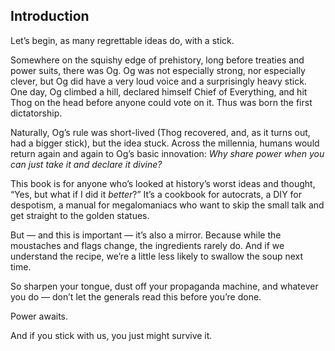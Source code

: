 ## **Introduction**

Let’s begin, as many regrettable ideas do, with a stick.

Somewhere on the squishy edge of prehistory, long before treaties and power suits, there was Og. Og was not especially strong, nor especially clever, but Og did have a very loud voice and a surprisingly heavy stick. One day, Og climbed a hill, declared himself Chief of Everything, and hit Thog on the head before anyone could vote on it. Thus was born the first dictatorship.

Naturally, Og’s rule was short-lived (Thog recovered, and, as it turns out, had a bigger stick), but the idea stuck. Across the millennia, humans would return again and again to Og’s basic innovation: *Why share power when you can just take it and declare it divine?*

This book is for anyone who’s looked at history’s worst ideas and thought, “Yes, but what if I did it *better*?” It’s a cookbook for autocrats, a DIY for despotism, a manual for megalomaniacs who want to skip the small talk and get straight to the golden statues.

But — and this is important — it’s also a mirror. Because while the moustaches and flags change, the ingredients rarely do. And if we understand the recipe, we’re a little less likely to swallow the soup next time.

So sharpen your tongue, dust off your propaganda machine, and whatever you do — don’t let the generals read this before you’re done.

Power awaits.

And if you stick with us, you just might survive it.